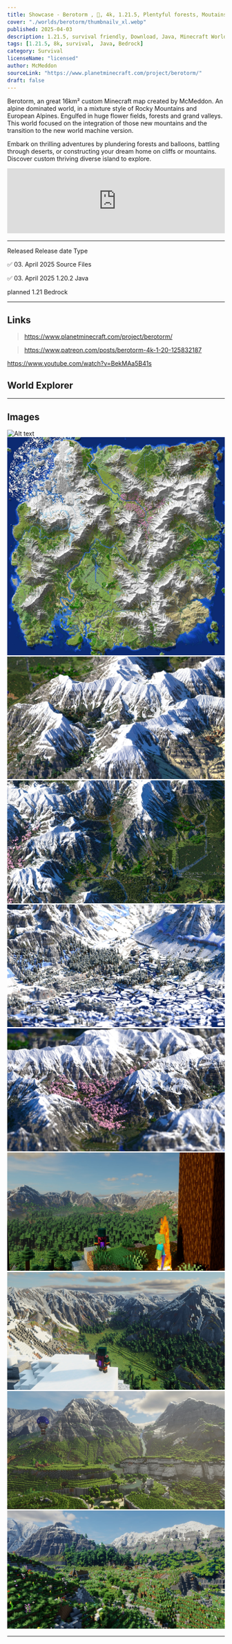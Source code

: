 ```yaml
---
title: Showcase - Berotorm , 🌋, 4k, 1.21.5, Plentyful forests, Moutains and Gen2 Volcano 
cover: "./worlds/berotorm/thumbnailv_xl.webp"
published: 2025-04-03
description: 1.21.5, survival friendly, Download, Java, Minecraft World
tags: [1.21.5, 8k, survival,  Java, Bedrock]
category: Survival
licenseName: "licensed"
author: McMeddon
sourceLink: "https://www.planetminecraft.com/project/berotorm/"
draft: false
---
```



Berotorm,
an great 16km² custom Minecraft map created by McMeddon. An alpine dominated world, in a mixture style of Rocky Mountains and European Alpines. Engulfed in huge flower fields, forests and grand valleys. This world focused on the integration of those new mountains and the transition to the new world machine version.

Embark on thrilling adventures by plundering forests and balloons, battling through deserts, or constructing your dream home on cliffs or mountains. Discover custom thriving diverse island to explore.


<iframe width="100%" class="aspect-video" src="https://www.youtube.com/embed/BekMAa5B41s?si=8GQMuMKcNV_bBFVD" title="YouTube video player" frameborder="0" allow="accelerometer; autoplay; clipboard-write; encrypted-media; gyroscope; picture-in-picture; web-share" referrerpolicy="strict-origin-when-cross-origin" allowfullscreen></iframe>

---

Released	Release date	Type

✅ 03. April 2025	Source Files

✅	03. April 2025	1.20.2 Java

planned	1.21 Bedrock 

---

## Links
> https://www.planetminecraft.com/project/berotorm/

> https://www.patreon.com/posts/berotorm-4k-1-20-125832187

https://www.youtube.com/watch?v=BekMAa5B41s


## World Explorer


<!-- <iframe src="https://mcmeddon.github.io/Fetoxion/" width="100%" height="600" frameborder="0" allowfullscreen></iframe> -->

---
## Images

![Alt text](https://static.planetminecraft.com/files/image/minecraft/project/2025/560/18693660-zk_xl.webp "Berotorm Render")
![Alt text](./world.jpg "Berotorm Render")
![Alt text](./x4.jpg "Berotorm Render")
![Alt text](./x8.jpg "Berotorm Render")
![Alt text](./x9.jpg "Berotorm Render")
![Alt text](./x10.jpg "Berotorm Render")
![Alt text](./berotorm_1.jpg "Berotorm Render")
![Alt text](./berotorm_2.jpg "Berotorm Render")
![Alt text](./berotorm_3.jpg "Berotorm Render")
![Alt text](./berotorm_4.jpg "Berotorm Render")


---
